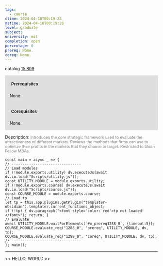 ```yaml
---
tags:
  - course
ctime: 2024-04-18T00:19:28
mstime: 2024-04-18T00:19:28
level: graduate
subject: 
university: mit
completion: open
percentage: 0
prereq: None.
coreq: None.
---
```


catalog [15.809](http://student.mit.edu/catalog/m15c.html#15.809)

<span style="display: block; padding: 15px; background-color: rgb(100, 100, 100, 0.2);"><font id="m_prereq1288_0" style="display: block; font-family: Arial, sans-serif; font-weight: bold; padding: 5px">Prerequisites</font><br><span id="prereq1288_0">None.</span></span>
<span style="display: block; padding: 15px; background-color: rgb(100, 100, 100, 0.2);"><font id="m_coreq1288_0" style="display: block; font-family: Arial, sans-serif; font-weight: bold; padding: 5px">Corequisites</font><br><span id="coreq1288_0">None.</span></span>

<font style="">Description:</font>
<font style="color: grey; font-size: 0.8rem;">Introduces the core strategic framework used to evaluate the attractiveness of different markets. Reviews the methods that firms can use to optimize their profits in the markets that they choose to target. Restricted to Sloan Fellow MBAs.</font>

```dataviewjs
const main = async _ => {
// --------------------------------
// Load modules
if (!module.exports.utility) dv.executeJs(await dv.io.load("Scripts/utility.js"));
const UTILITY_MODULE = module.exports.utility;
if (!module.exports.course) dv.executeJs(await dv.io.load("Scripts/course.js"));
const COURSE_MODULE = module.exports.course;
// Load tp
let tp = this.app.plugins.getPlugin("templater-obsidian").templater.current_functions_object;
if (!tp) { dv.paragraph("<font style='color: red'>tp not loaded!</font>"); return; }
// Evaluate
await UTILITY_MODULE.waitForElements(`#m_prereq1288_0`, {timeout:5});
COURSE_MODULE.evaluate_req("1288_0", "prereq", UTILITY_MODULE, dv, tp);
COURSE_MODULE.evaluate_req("1288_0", "coreq", UTILITY_MODULE, dv, tp);
// --------------------------------
}; main();
```

---

<< HELLO, WORLD >>
